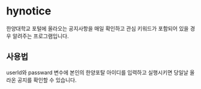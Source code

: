 # hynotice

한양대학교 포털에 올라오는 공지사항을 매일 확인하고 관심 키워드가 포함되어 있을 경우 알려주는 프로그램입니다.

## 사용법
userId와 passward 변수에 본인의 한양포탈 아이디를 입력하고 실행시키면 당일날 올라온 공지를 확인할 수 있습니다.
